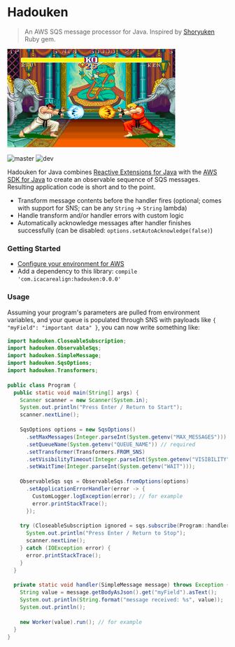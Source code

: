 # Hadouken
> An AWS SQS message processor for Java. Inspired by [Shoryuken] Ruby gem.

![hadouken][img]

![master][master-status]
![dev][dev-status]

Hadouken for Java combines [Reactive Extensions for Java][rx] with the [AWS SDK for Java][aws-sdk] to create an observable sequence of SQS messages. Resulting application code is short and to the point.

- Transform message contents before the handler fires (optional; comes with support for SNS; can be any `String` &rarr; `String` lambda)
- Handle transform and/or handler errors with custom logic
- Automatically acknowledge messages after handler finishes successfully (can be disabled: `options.setAutoAcknowledge(false)`)

### Getting Started

- [Configure your environment for AWS][aws-config]
- Add a dependency to this library: `compile 'com.icacarealign:hadouken:0.0.0'`

### Usage

Assuming your program's parameters are pulled from environment variables, and your queue is populated through SNS with payloads like `{ "myField": "important data" }`, you can now write something like:

```java
import hadouken.CloseableSubscription;
import hadouken.ObservableSqs;
import hadouken.SimpleMessage;
import hadouken.SqsOptions;
import hadouken.Transformers;

public class Program {
  public static void main(String[] args) {
    Scanner scanner = new Scanner(System.in);
    System.out.println("Press Enter / Return to Start");
    scanner.nextLine();

    SqsOptions options = new SqsOptions()
      .setMaxMessages(Integer.parseInt(System.getenv("MAX_MESSAGES")))
      .setQueueName(System.getenv("QUEUE_NAME")) // required
      .setTransformer(Transformers.FROM_SNS)
      .setVisibilityTimeout(Integer.parseInt(System.getenv("VISIBILITY")))
      .setWaitTime(Integer.parseInt(System.getenv("WAIT")));

    ObservableSqs sqs = ObservableSqs.fromOptions(options)
      .setApplicationErrorHandler(error -> {
        CustomLogger.logException(error); // for example
        error.printStackTrace();
      });

    try (CloseableSubscription ignored = sqs.subscribe(Program::handler)) {
      System.out.println("Press Enter / Return to Stop");
      scanner.nextLine();
    } catch (IOException error) {
      error.printStackTrace();
    }
  }

  private static void handler(SimpleMessage message) throws Exception {
    String value = message.getBodyAsJson().get("myField").asText();
    System.out.println(String.format("message received: %s", value));
    System.out.println();

    new Worker(value).run(); // for example
  }
}
```

[aws-config]: http://docs.aws.amazon.com/AWSSdkDocsJava/latest/DeveloperGuide/credentials.html
[aws-sdk]: https://aws.amazon.com/sdk-for-java/
[dev-status]: https://travis-ci.org/ica-carealign/java-hadouken.svg?branch=dev
[img]: docs/img/hadouken.png
[master-status]: https://travis-ci.org/ica-carealign/java-hadouken.svg?branch=master
[rx]: https://github.com/ReactiveX/RxJava
[Shoryuken]: https://github.com/phstc/shoryuken

